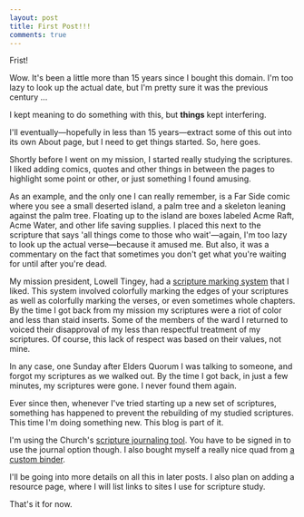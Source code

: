 ```yaml
---
layout: post
title: First Post!!!
comments: true
---
```


Frist!

Wow.  It's been a little more than 15 years since I bought this domain. I'm
too lazy to look up the actual date, but I'm pretty sure it was the previous
century ...

I kept meaning to do something with this, but **things** kept interfering.

I'll eventually&mdash;hopefully in less than 15 years&mdash;extract some of
this out into its own About page, but I need to get things started.  So, here
goes.

Shortly before I went on my mission, I started really studying the scriptures.
I liked adding comics, quotes and other things in between the pages to
highlight some point or other, or just something I found amusing.

As an example, and the only one I can really remember, is a Far Side comic
where you see a small deserted island, a palm tree and a skeleton leaning
against the palm tree. Floating up to the island are boxes labeled Acme Raft,
Acme Water, and other life saving supplies. I placed this next to the
scripture that says 'all things come to those who wait'&mdash;again, I'm too
lazy to look up the actual verse&mdash;because it amused me. But also, it was
a commentary on the fact that sometimes you don't get what you're waiting for
until after you're dead.

My mission president, Lowell Tingey, had a [scripture marking
system](http://ldsscripturemarking.com/) that I liked. This system involved
colorfully marking the edges of your scriptures as well as colorfully marking
the verses, or even sometimes whole chapters. By the time I got back from my
mission my scriptures were a riot of color and less than staid inserts. Some
of the members of the ward I returned to voiced their disapproval of my less
than respectful treatment of my scriptures. Of course, this lack of respect
was based on their values, not mine.

In any case, one Sunday after Elders Quorum I was talking to someone, and
forgot my scriptures as we walked out. By the time I got back, in just a few
minutes, my scriptures were gone. I never found them again.

Ever since then, whenever I've tried starting up a new set of scriptures,
something has happened to prevent the rebuilding of my studied scriptures.
This time I'm doing something new. This blog is part of it.

I'm using the Church's [scripture journaling tool](http://scriptures.lds.org).
You have to be signed in to use the journal option though. I also bought
myself a really nice quad from [a custom
binder](http://www.customldsscriptures.com/).

I'll be going into more details on all this in later posts. I also plan on
adding a resource page, where I will list links to sites I use for scripture
study.

That's it for now.
